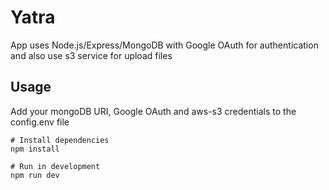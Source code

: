 # Yatra


App uses Node.js/Express/MongoDB with Google OAuth for authentication 
and also use s3 service for upload files

## Usage

Add your mongoDB URI, Google OAuth and aws-s3  credentials to the config.env file

```
# Install dependencies
npm install

# Run in development
npm run dev
